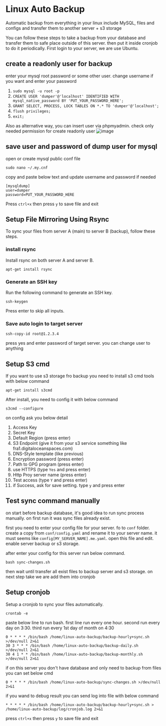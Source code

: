 # Linux Auto Backup
Automatic backup from everything in your linux include MySQL, files and configs and transfer them to another server + s3 storage

You can follow these steps to take a backup from your database and transfer them to safe place outside of this server. then put it inside cronjob to do it periodically.
First login to your server, we are use Ubuntu.



## create a readonly user for backup
enter your mysql root password or some other user. change username if you want and enter your password
1. ```sudo mysql -u root -p```
2. ```CREATE USER 'dumper'@'localhost' IDENTIFIED WITH mysql_native_password BY 'PUT_YOUR_PASSWORD_HERE';```
3. ```GRANT SELECT, PROCESS, LOCK TABLES ON *.* TO 'dumper'@'localhost';```
4. ```flush privileges;```
5. ```exit;```


Also as alternative way, you can insert user via phpmyadmin. check only needed permission for create readonly user
![image](https://user-images.githubusercontent.com/8861284/111926849-1843f380-8acc-11eb-8245-183e3c5654ea.png)



## save user and password of dump user for mysql
open or create mysql public conf file

```sudo nano ~/.my.cnf```

copy and paste below text and update username and password if needed

```
[mysqldump]
user=dumper
password=PUT_YOUR_PASSWORD_HERE
```
Press `ctrl+x` then press `y` to save file and exit


## Setup File Mirroring Using Rsync
To sync your files from server A (main) to server B (backup), follow these steps.

### install rsync
Install rsync on both server A and server B.

```apt-get install rsync```

### Generate an SSH key
Run the following command to generate an SSH key.

```ssh-keygen```

Press enter to skip all inputs.

### Save auto login to target server

```ssh-copy-id root@1.2.3.4```

press yes and enter password of target server. you can change user to anything


## Setup S3 cmd
If you want to use s3 storage fro backup you need to install s3 cmd tools with below command

```apt-get install s3cmd```

After install, you need to config it with below command

```s3cmd --configure```

on config ask you below detail

1. Access Key
2. Secret Key
3. Default Region (press enter)
4. S3 Endpoint (give it from your s3 service something like fra1.digitaloceanspaces.com)
5. DNS-Style template (like previous)
6. Encryption password (press enter)
7. Path to GPG program (press enter)
8. use HTTPS (type `Yes` and press enter)
9. Http Proy server name (press enter)
10. Test access (type `Y` and press enter)
11. if Success, ask for save setting. type `y` and press enter


## Test sync command manually
on start before backup database, it's good idea to run sync process manually. on first run it was sync files already exist.

first you need to enter your config file for your server. fo to `conf` folder. create a copy from `conf/config.yaml` and rename it to your server name. it must seems like `config[MY_SERVER_NAME].me.yaml`.
open this file and edit. enable server backup or s3 storage.

after enter your config for this server run below command.

```bash sync-changes.sh```

then wait until transfer all exist files to backup server and s3 storage. on next step take we are add them into cronjob




## Setup cronjob
Setup a cronjob to sync your files automatically.

```crontab -e```

paste below line to run bash. first line run every one hour. second run every day on 3:30. third run every 1st day of month on 4:30

```
0 * * * * /bin/bash /home/linux-auto-backup/backup-hourly+sync.sh >/dev/null 2>&1
30 3 * * * /bin/bash /home/linux-auto-backup/backup-daily.sh >/dev/null 2>&1
30 4 1 * * /bin/bash /home/linux-auto-backup/backup-monthly.sh >/dev/null 2>&1
```

if on this server you don't have database and only need to backup from files you can set below cmd

```0 * * * * /bin/bash /home/linux-auto-backup/sync-changes.sh >/dev/null 2>&1```

if you wand to debug result you can send log into file with below command

```* * * * * /bin/bash /home/linux-auto-backup/backup-hourly+sync.sh > /home/linux-auto-backup/log/cronjob.log 2>&1```

press `ctrl+x` then press `y` to save file and exit

